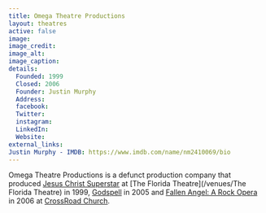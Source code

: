 ```yaml
---
title: Omega Theatre Productions
layout: theatres
active: false
image: 
image_credit:
image_alt:
image_caption:
details:
  Founded: 1999
  Closed: 2006
  Founder: Justin Murphy
  Address: 
  facebook: 
  Twitter: 
  instagram: 
  LinkedIn: 
  Website: 
external_links: 
Justin Murphy - IMDB: https://www.imdb.com/name/nm2410069/bio
---
```

Omega Theatre Productions is a defunct production company that produced [Jesus Christ Superstar](/productions/1999_Jesus_Christ_Superstar) at [The Florida Theatre](/venues/The Florida Theatre) in 1999, [Godspell](/productions/2005_Godspell) in 2005 and [Fallen Angel: A Rock Opera](/productions/2006_Fallen_Angel:_A_Rock_Opera) in 2006 at [CrossRoad Church](/venues/CrossRoad_Church). 
